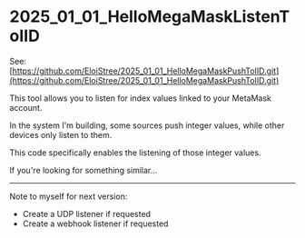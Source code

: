 

# 2025_01_01_HelloMegaMaskListenToIID

See: [https://github.com/EloiStree/2025_01_01_HelloMegaMaskPushToIID.git](https://github.com/EloiStree/2025_01_01_HelloMegaMaskPushToIID.git)

This tool allows you to listen for index values linked to your MetaMask account.

In the system I'm building, some sources push integer values, while other devices only listen to them.

This code specifically enables the listening of those integer values.

If you're looking for something similar...



_________________

Note to myself for next version:
- Create a UDP listener if requested
- Create a webhook listener if requested


